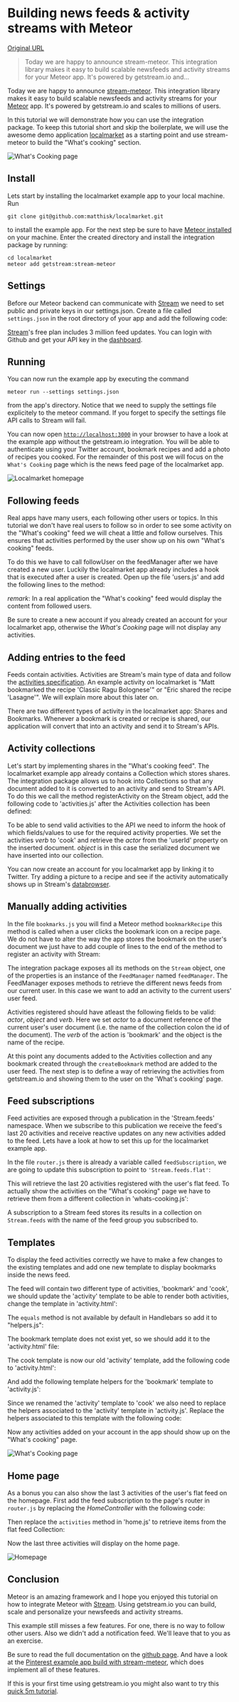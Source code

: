 # Building news feeds & activity streams with Meteor

[Original URL](http://blog.getstream.io/post/136611889848/building-news-feeds-activity-streams-with-meteor)

> Today we are happy to announce stream-meteor. This integration library makes it easy to build scalable newsfeeds and activity streams for your Meteor app. It's powered by getstream.io and...

Today we are happy to announce [stream-meteor](http://github.com/getstream/stream-meteor). This integration library makes it easy to build scalable newsfeeds and activity streams for your [Meteor](http://www.meteor.com/) app. It's powered by getstream.io and scales to millions of users.

In this tutorial we will demonstrate how you can use the integration package. To keep this tutorial short and skip the boilerplate, we will use the awesome demo application [localmarket](https://www.meteor.com/localmarket) as a starting point and use stream-meteor to build the "What's cooking" section.

![What's Cooking page](http://i.imgur.com/XTb9SSg.jpg?1)

## Install

Lets start by installing the localmarket example app to your local machine. Run

`git clone git@github.com:matthisk/localmarket.git`

to install the example app. For the next step be sure to have [Meteor installed](https://www.meteor.com/install) on your machine. Enter the created directory and install the integration package by running:

`cd localmarket`<br>
`meteor add getstream:stream-meteor`

## Settings

Before our Meteor backend can communicate with [Stream](http://getstream.io) we need to set public and private keys in our settings.json. Create a file called `settings.json` in the root directory of your app and add the following code:

[Stream](http://getstream.io)'s free plan includes 3 million feed updates. You can login with Github and get your API key in the [dashboard](https://getstream.io/dashboard/).

## Running

You can now run the example app by executing the command

`meteor run --settings settings.json`

from the app's directory. Notice that we need to supply the settings file explicitely to the meteor command. If you forget to specify the settings file API calls to Stream will fail.

You can now open [`http://localhost:3000`](http://localhost:3000/) in your browser to have a look at the example app without the getstream.io integration. You will be able to authenticate using your Twitter account, bookmark recipes and add a photo of recipes you cooked. For the remainder of this post we will focus on the `What's Cooking` page which is the news feed page of the localmarket app.

![Localmarket homepage](http://i.imgur.com/Sj2kuAw.jpg)

## Following feeds

Real apps have many users, each following other users or topics. In this tutorial we don't have real users to follow so in order to see some activity on the "What's cooking" feed we will cheat a little and follow ourselves. This ensures that activities performed by the user show up on his own "What's cooking" feeds.

To do this we have to call followUser on the feedManager after we have created a new user. Luckily the localmarket app already includes a hook that is executed after a user is created. Open up the file 'users.js' and add the following lines to the method:

_remark_: In a real application the "What's cooking" feed would display the content from followed users.

Be sure to create a new account if you already created an account for your localmarket app, otherwise the _What's Cooking_ page will not display any activities.

## Adding entries to the feed

Feeds contain activities. Activities are Stream's main type of data and follow the [activities specification](http://activitystrea.ms/specs/json/1.0/). An example activity on localmarket is "Matt bookmarked the recipe 'Classic Ragu Bolognese'" or "Eric shared the recipe 'Lasagne'". We will explain more about this later on.

There are two different types of activity in the localmarket app: Shares and Bookmarks. Whenever a bookmark is created or recipe is shared, our application will convert that into an activity and send it to Stream's APIs.

## Activity collections

Let's start by implementing shares in the "What's cooking feed". The localmarket example app already contains a Collection which stores shares. The integration package allows us to hook into Collections so that any document added to it is converted to an activity and send to Stream's API. To do this we call the method registerActivity on the Stream object, add the following code to 'activities.js' after the Activities collection has been defined:

To be able to send valid activities to the API we need to inform the hook of which fields/values to use for the required activity properties. We set the activities _verb_ to 'cook' and retrieve the _actor_ from the 'userId' property on the inserted document. _object_ is in this case the serialized document we have inserted into our collection.

You can now create an account for you localmarket app by linking it to Twitter. Try adding a picture to a recipe and see if the activity automatically shows up in Stream's [databrowser](http://getstream.io/dashboard/).

## Manually adding activities

In the file `bookmarks.js` you will find a Meteor method `bookmarkRecipe` this method is called when a user clicks the bookmark icon on a recipe page. We do not have to alter the way the app stores the bookmark on the user's document we just have to add couple of lines to the end of the method to register an activity with Stream:

The integration package exposes all its methods on the `Stream` object, one of the properties is an instance of the `FeedManager` named `feedManager`. The FeedManager exposes methods to retrieve the different news feeds from our current user. In this case we want to add an activity to the current users' user feed.

Activities registered should have atleast the following fields to be valid: _actor_, _object_ and _verb_. Here we set _actor_ to a document reference of the current user's user document (i.e. the name of the collection colon the id of the document). The _verb_ of the action is 'bookmark' and the object is the name of the recipe.

At this point any documents added to the Activities collection and any bookmark created through the `createBookmark` method are added to the user feed. The next step is to define a way of retrieving the activities from getstream.io and showing them to the user on the 'What's cooking' page.

## Feed subscriptions

Feed activities are exposed through a publication in the 'Stream.feeds' namespace. When we subscribe to this publication we receive the feed's last 20 activities and receive reactive updates on any new activities added to the feed. Lets have a look at how to set this up for the localmarket example app.

In the file `router.js` there is already a variable called `feedSubscription`, we are going to update this subscription to point to `'Stream.feeds.flat'`:

This will retrieve the last 20 activities registered with the user's flat feed. To actually show the activities on the "What's cooking" page we have to retrieve them from a different collection in 'whats-cooking.js':

A subscription to a Stream feed stores its results in a collection on `Stream.feeds` with the name of the feed group you subscribed to.

## Templates

To display the feed activities correctly we have to make a few changes to the existing templates and add one new template to display bookmarks inside the news feed.

The feed will contain two different type of activities, 'bookmark' and 'cook', we should update the 'activity' template to be able to render both activities, change the template in 'activity.html':

The `equals` method is not available by default in Handlebars so add it to "helpers.js":

The bookmark template does not exist yet, so we should add it to the 'activity.html' file:

The cook template is now our old 'activity' template, add the following code to 'activity.html':

And add the following template helpers for the 'bookmark' template to 'activity.js':

Since we renamed the 'activity' template to 'cook' we also need to replace the helpers associated to the 'activity' template in 'activity.js'. Replace the helpers associated to this template with the following code:

Now any activities added on your account in the app should show up on the "What's cooking" page.

![What's Cooking page](http://i.imgur.com/q5ec6DP.jpg)

## Home page

As a bonus you can also show the last 3 activities of the user's flat feed on the homepage. First add the feed subscription to the page's router in `router.js` by replacing the _HomeController_ with the following code:

Then replace the `activities` method in 'home.js' to retrieve items from the flat feed Collection:

Now the last three activities will display on the home page.

![Homepage](http://i.imgur.com/tgvFrFC.jpg)

## Conclusion

Meteor is an amazing framework and I hope you enjoyed this tutorial on how to integrate Meteor with [Stream](http://getstream.io). Using getstream.io you can build, scale and personalize your newsfeeds and activity streams.

This example still misses a few features. For one, there is no way to follow other users. Also we didn't add a notification feed. We'll leave that to you as an exercise.

Be sure to read the full documentation on the [github page](https://github.com/getstream/stream-meteor). And have a look at the [Pinterest example app build with stream-meteor](https://github.com/GetStream/Stream-Example-Meteor), which does implement all of these features.

If this is your first time using getstream.io you might also want to try this [quick 5m tutorial](http://getstream.io/get_started/).
